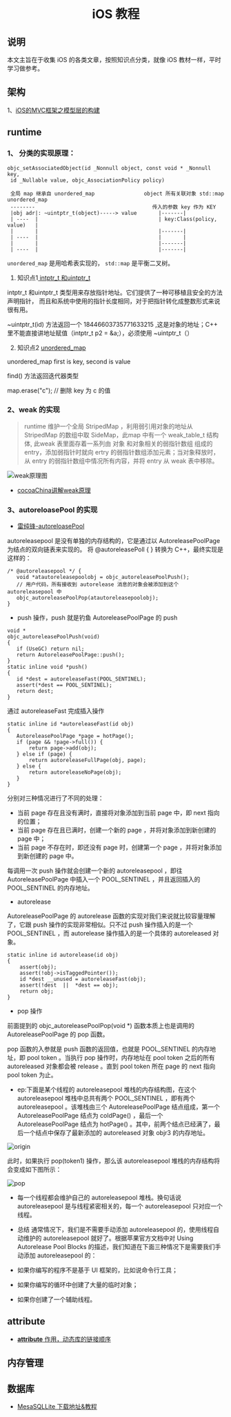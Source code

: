 # <h1 style='text-align:center;'>iOS 教程</h1>

## 说明
本文主旨在于收集 iOS 的各类文章，按照知识点分类，就像 iOS 教材一样，平时学习做参考。


## 架构
1、[iOS的MVC框架之模型层的构建](https://www.jianshu.com/p/fce02188edec?utm_campaign=hugo&utm_medium=reader_share&utm_content=note&utm_source=qq)

## runtime
### 1、 分类的实现原理： 
```
objc_setAssociatedObject(id _Nonnull object, const void * _Nonnull key,
 id _Nullable value, objc_AssociationPolicy policy)
 
 全局 map 继承自 unordered_map                object 所有关联对象 std::map unordered_map
 --------                                      传入的参数 key 作为 KEY
 |obj adr|: ~uintptr_t(object)-----> value       |-------|
 | ----  |                                       | key:Class(policy, value)   | 
 |       |                                       |-------|
 | ----  |                                       |       |
 |       |                                       |-------|
 | ----  |                                       |-------|
```

`unordered_map` 是用哈希表实现的， `std::map` 是平衡二叉树。

1. 知识点1[ intptr_t 和uintptr_t ](https://blog.csdn.net/lsjseu/article/details/42360709)


 intptr_t 和uintptr_t 类型用来存放指针地址。它们提供了一种可移植且安全的方法声明指针，
 而且和系统中使用的指针长度相同，对于把指针转化成整数形式来说很有用。
 
 ~uintptr_t(id) 方法返回一个 18446603735771633215 ,这是对象的地址；C++ 里不能直接讲地址赋值（intptr_t p2 = &a;），必须使用 ~uintptr_t（）
 
2. 知识点2 [unordered_map](https://blog.csdn.net/haolipengzhanshen/article/details/51970348?locationNum=3&fps=1)

 unordered_map  first is key, second is value
 
 find() 方法返回迭代器类型
 
 map.erase("c"); // 删除 key 为 c 的值
 
### 2、weak 的实现

> runtime 维护一个全局 StripedMap ，利用弱引用对象的地址从 StripedMap 的数组中取 SideMap，此map 中有一个 weak_table_t  结构体, 此weak 表里面存着一系列由 对象 和对象相关的弱指针数组 组成的 entry，添加弱指针时就向 ertry 的弱指针数组添加元素；当对象释放时，从 entry 的弱指针数组中情况所有内容，并将 entry 从 weak 表中移除。

![weak原理图](https://raw.githubusercontent.com/jalyResource/iOS_Notebook/master/NoteBook/Resources/Images/iOS_runtime_weak.JPG)

- [cocoaChina讲解weak原理](http://www.cocoachina.com/ios/20170328/18962.html)

### 3、autoreloasePool 的实现
- [雷纯锋-autoreloasePool](http://blog.leichunfeng.com/blog/2015/05/31/objective-c-autorelease-pool-implementation-principle/)

 autoreleasepool 是没有单独的内存结构的，它是通过以 AutoreleasePoolPage 为结点的双向链表来实现的。 将 @autoreleasePoll { } 转换为 C++，最终实现是这样的：
 
 ```
 /* @autoreleasepool */ {
    void *atautoreleasepoolobj = objc_autoreleasePoolPush();
    // 用户代码，所有接收到 autorelease 消息的对象会被添加到这个 autoreleasepool 中
    objc_autoreleasePoolPop(atautoreleasepoolobj);
}
 ```
 
- push 操作，push 就是钓鱼 AutoreleasePoolPage  的 push
 
 ```
 void *
objc_autoreleasePoolPush(void)
{
    if (UseGC) return nil;
    return AutoreleasePoolPage::push();
}
static inline void *push()
{
    id *dest = autoreleaseFast(POOL_SENTINEL);
    assert(*dest == POOL_SENTINEL);
    return dest;
}

 ```
 
 通过 autoreleaseFast 完成插入操作
 
 ```
 static inline id *autoreleaseFast(id obj)
{
    AutoreleasePoolPage *page = hotPage();
    if (page && !page->full()) {
        return page->add(obj);
    } else if (page) {
        return autoreleaseFullPage(obj, page);
    } else {
        return autoreleaseNoPage(obj);
    }
}
```
  分别对三种情况进行了不同的处理：
  - 当前 page 存在且没有满时，直接将对象添加到当前 page 中，即 next 指向的位置；
  - 当前 page 存在且已满时，创建一个新的 page ，并将对象添加到新创建的 page 中；
  - 当前 page 不存在时，即还没有 page 时，创建第一个 page ，并将对象添加到新创建的 page 中。
  
每调用一次 push 操作就会创建一个新的 autoreleasepool ，即往 AutoreleasePoolPage 中插入一个 POOL_SENTINEL ，并且返回插入的 POOL_SENTINEL 的内存地址。

- autorelease 

AutoreleasePoolPage 的 autorelease 函数的实现对我们来说就比较容量理解了，它跟 push 操作的实现非常相似。只不过 push 操作插入的是一个 POOL_SENTINEL ，而 autorelease 操作插入的是一个具体的 autoreleased 对象。

```
static inline id autorelease(id obj)
{
    assert(obj);
    assert(!obj->isTaggedPointer());
    id *dest __unused = autoreleaseFast(obj);
    assert(!dest  ||  *dest == obj);
    return obj;
}

```

- pop 操作

前面提到的 objc_autoreleasePoolPop(void *) 函数本质上也是调用的 AutoreleasePoolPage 的 pop 函数。

pop 函数的入参就是 push 函数的返回值，也就是 POOL_SENTINEL 的内存地址，即 pool token 。当执行 pop 操作时，内存地址在 pool token 之后的所有 autoreleased 对象都会被 release 。直到 pool token 所在 page 的 next 指向 pool token 为止。


- ep:下面是某个线程的 autoreleasepool 堆栈的内存结构图，在这个 autoreleasepool 堆栈中总共有两个 POOL_SENTINEL ，即有两个 autoreleasepool 。该堆栈由三个 AutoreleasePoolPage 结点组成，第一个 AutoreleasePoolPage 结点为 coldPage() ，最后一个 AutoreleasePoolPage 结点为 hotPage() 。其中，前两个结点已经满了，最后一个结点中保存了最新添加的 autoreleased 对象 objr3 的内存地址。

![origin](http://blog.leichunfeng.com/images/AutoreleasePoolPage1.png)

此时，如果执行 pop(token1) 操作，那么该 autoreleasepool 堆栈的内存结构将会变成如下图所示：

![pop](http://blog.leichunfeng.com/images/AutoreleasePoolPage2.png)

- 每一个线程都会维护自己的 autoreleasepool 堆栈。换句话说 autoreleasepool 是与线程紧密相关的，每一个 autoreleasepool 只对应一个线程。

- 总结
通常情况下，我们是不需要手动添加 autoreleasepool 的，使用线程自动维护的 autoreleasepool 就好了。根据苹果官方文档中对 Using Autorelease Pool Blocks 的描述，我们知道在下面三种情况下是需要我们手动添加 autoreleasepool 的：

 - 如果你编写的程序不是基于 UI 框架的，比如说命令行工具；
 - 如果你编写的循环中创建了大量的临时对象；
 - 如果你创建了一个辅助线程。







## __attribute__
- [__attribute__ 作用，动态库的链接顺序](https://blog.csdn.net/mutourenzhang/article/details/47803803)

## 内存管理

## 数据库
- [MesaSQLLite 下载地址&教程](https://linux.cn/thread-14659-1-1.html)







